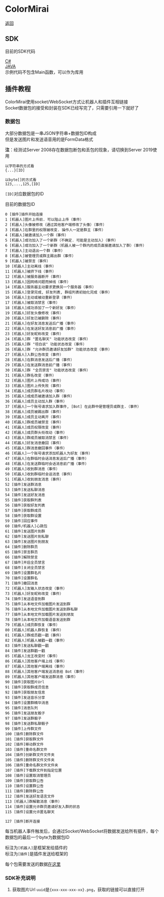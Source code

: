 # ColorMirai

[返回](../README.md)

## SDK

目前的SDK代码

[C#](../demo/C%23/netcore/BaseColormiraiSDK.cs)  
[JAVA](../demo/JAVA/src/coloryr/colormirai/demo/RobotSDK/BaseRobot.java)  
示例代码不包含Main函数，可以作为库用  

## 插件教程

ColorMirai使用socket/WebSocket方式让机器人和插件互相链接  
Socket数据包的接受和封装在SDK已经写完了，只需要引用一下就好了

### 数据包

大部分数据包是一串JSON字符串+数据包ID构成  
但是发送图片和发送语音用的是FormData格式

**注**：经测试Server 2008存在数据包断包和丢包的现象，请切换到Server 2019使用

```
以字符串的方式看
{...}[ID]

以byte[]的方式看
123,...,125,[ID]
```

`[ID]`对应数据包的ID

目前的数据包ID

```
0 [插件]插件开始连接
1 [机器人]图片上传前. 可以阻止上传（事件）
2 [机器人]头像被修改（通过其他客户端修改了头像）（事件）
3 [机器人]在群里的权限被改变. 操作人一定是群主（事件）
4 [机器人]被邀请加入一个群（事件）
5 [机器人]成功加入了一个新群（不确定. 可能是主动加入）（事件）
6 [机器人]成功加入了一个新群（机器人被一个群内的成员直接邀请加入了群）（事件）
7 [机器人]主动退出一个群（事件）
8 [机器人]被管理员或群主踢出群（事件）
9 [机器人]被禁言（事件）
10 [机器人]主动离线（事件）
11 [机器人]被挤下线（事件）
12 [机器人]被服务器断开（事件）
13 [机器人]因网络问题而掉线（事件）
14 [机器人]服务器主动要求更换另一个服务器（事件）
15 [机器人]登录完成, 好友列表, 群组列表初始化完成（事件）
16 [机器人]主动或被动重新登录（事件）
17 [机器人]被取消禁言（事件）
18 [机器人]成功添加了一个新好友（事件）
19 [机器人]好友头像修改（事件）
20 [机器人]好友已被删除（事件）
21 [机器人]在好友消息发送后广播（事件）
22 [机器人]在发送好友消息前广播（事件）
23 [机器人]好友昵称改变（事件）
24 [机器人]群 "匿名聊天" 功能状态改变（事件）
25 [机器人]群 "坦白说" 功能状态改变（事件）
26 [机器人]群 "允许群员邀请好友加群" 功能状态改变（事件）
27 [机器人]入群公告改变（事件）
28 [机器人]在群消息发送后广播（事件）
29 [机器人]在发送群消息前广播（事件）
30 [机器人]群 "全员禁言" 功能状态改变（事件）
31 [机器人]群名改变（事件）
32 [机器人]图片上传成功（事件）
33 [机器人]图片上传失败（事件）
34 [机器人]成员群名片改动（事件）
35 [机器人]成成员被邀请加入群（事件）
36 [机器人]成员主动加入群（事件）
37 [机器人]一个账号请求加入群事件, [Bot] 在此群中是管理员或群主.（事件）
38 [机器人]成员被踢出群（事件）
39 [机器人]成员主动离开（事件）
40 [机器人]群成员被禁言（事件）
41 [机器人]成员权限改变（事件）
42 [机器人]成员群头衔改动（事件）
43 [机器人]群成员被取消禁言（事件）
44 [机器人]好友消息撤回（事件）
45 [机器人]群消息撤回事件（事件）
46 [机器人]一个账号请求添加机器人为好友（事件）
47 [机器人]在群临时会话消息发送后广播（事件）
48 [机器人]在发送群临时会话消息前广播（事件）
49 [机器人]收到群消息（事件）
50 [机器人]收到群临时会话消息（事件）
51 [机器人]收到朋友消息（事件）
52 [插件]发送群消息
53 [插件]发送私聊消息
54 [插件]发送好友消息
55 [插件]获取群列表
56 [插件]获取好友列表
57 [插件]获取群成员
58 [插件]获取群设置
59 [插件]回应事件
60 [插件/机器人]心跳包
61 [插件]发送图片到群
62 [插件]发送图片到私聊
63 [插件]发送图片到朋友
64 [插件]删除群员
65 [插件]禁言群员
66 [插件]解除禁言
67 [插件]开启全员禁言
68 [插件]关闭全员禁言
69 [插件]设置群名片
70 [插件]设置群名
71 [插件]撤回消息
72 [机器人]友输入状态改变（事件）
73 [机器人]好友昵称改变（事件）
74 [插件]发送语音到群
75 [插件]从本地文件加载图片发送到群
76 [插件]从本地文件加载图片发送到群私聊
77 [插件]从本地文件加载图片发送到朋友
78 [插件]从本地文件加载语音发送到群
79 [机器人]成员群恢复（事件）
80 [机器人]机器人群恢复（事件）
81 [机器人]群成员戳一戳（事件）
82 [机器人]机器人被戳一戳（事件）
83 [插件]发送私聊戳一戳
84 [插件]发送群戳一戳
85 [机器人]龙王改变时（事件）
86 [机器人]其他客户端上线（事件）
87 [机器人]其他客户端离线（事件）
88 [机器人]其他客户端发送消息给 Bot（事件）
89 [机器人]其他客户端发送群消息（事件）
90 [插件]获取图片Url
91 [插件]获取群成员信息
92 [插件]获取朋友信息
93 [插件]发送音乐分享
94 [插件]设置群精华消息
95 [插件]消息队列
96 [插件]发送朋友骰子
97 [插件]发送群骰子
98 [插件]发送群私聊骰子
99 [插件]上传群文件
100 [插件]删除群文件
101 [插件]获取群文件
102 [插件]移动群文件
103 [插件]重命名群文件
104 [插件]创新群文件文件夹
105 [插件]删除群文件文件夹
106 [插件]重命名群文件文件夹
107 [插件]下载群文件到指定位置
108 [插件]设置取消管理员
109 [插件]获取群公告
110 [插件]设置群公告
111 [插件]删除群公告
112 [插件]发送好友语言文件
113 [机器人]群解散消息（事件）
114 [插件]设置允许群员邀请好友入群的状态
115 [插件]设置允许匿名聊天

127 [插件]断开连接
```

每当机器人事件触发后，会通过Socket/WebSocket将数据发送给所有插件，每个数据包的最后一个byte为数据包ID

标注为`[机器人]`是框架发给插件的  
标注为`[插件]`是插件发送给框架的

每个包需要发送的数据[在这里](pack.md)

### SDK补充说明
1. 获取图片Url `uuid`是`{xxx-xxx-xxx-xx}.png`，获取的链接可以直接打开